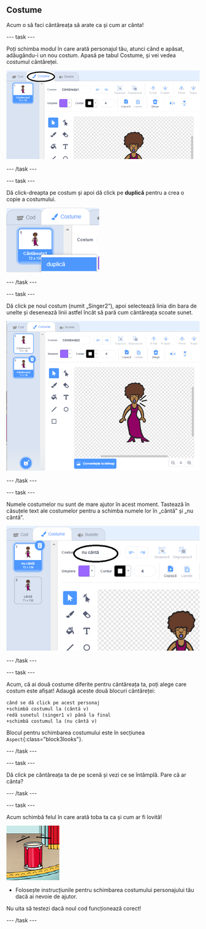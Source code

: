 ## Costume

Acum o să faci cântăreața să arate ca și cum ar cânta!

--- task ---

Poți schimba modul în care arată personajul tău, atunci când e apăsat, adăugându-i un nou costum. Apasă pe tabul Costume, și vei vedea costumul cântăreței.

![captură de ecran](images/band-singer-costume-annotated.png)

--- /task ---

--- task ---

Dă click-dreapta pe costum și apoi dă click pe **duplică** pentru a crea o copie a costumului.

![captură de ecran](images/band-singer-duplicate.png)

--- /task ---

--- task ---

Dă click pe noul costum (numit „Singer2”), apoi selectează linia din bara de unelte și desenează linii astfel încât să pară cum cântăreața scoate sunet.

![captură de ecran](images/band-singer-click.png)

--- /task ---

--- task ---

Numele costumelor nu sunt de mare ajutor în acest moment. Tastează în căsuțele text ale costumelor pentru a schimba numele lor în „cântă” și „nu cântă”.

![captură de ecran](images/band-singer-name-annotated.png)

--- /task ---

--- task ---

Acum, că ai două costume diferite pentru cântăreața ta, poți alege care costum este afișat! Adaugă aceste două blocuri cântăreței:

```blocks3
când se dă click pe acest personaj
+schimbă costumul la (cântă v)
redă sunetul (singer1 v) până la final
+schimbă costumul la (nu cântă v)
```

Blocul pentru schimbarea costumului este în secțiunea `Aspect`{:class="block3looks"}.

--- /task ---

--- task ---

Dă click pe cântăreața ta de pe scenă și vezi ce se întâmplă. Pare că ar cânta?

--- /task ---

--- task ---

Acum schimbă felul în care arată toba ta ca și cum ar fi lovită!

![captură de ecran](images/band-drum-final.png)

- Folosește instrucțiunile pentru schimbarea costumului personajului tău dacă ai nevoie de ajutor.

Nu uita să testezi dacă noul cod funcționează corect!

--- /task ---